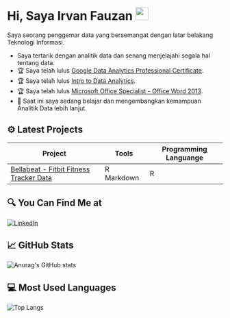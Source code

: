 #  Hi, Saya Irvan Fauzan <img src="https://github.com/TheDudeThatCode/TheDudeThatCode/blob/master/Assets/Hi.gif" width="30px">

Saya seorang penggemar data yang bersemangat dengan latar belakang Teknologi Informasi.

- Saya tertarik dengan analitik data dan senang menjelajahi segala hal tentang data.
- :trophy: Saya telah lulus <a href="https://www.coursera.org/account/accomplishments/professional-cert/WYNAP97JEWVQ" target="_blank">Google Data Analytics Professional Certificate</a>.
- :trophy: Saya telah lulus <a href="https://certificates.revou.co/irvan-syarif-certificate-completion-damc22.pdf" target="_blank">Intro to Data Analytics</a>.
- :trophy: Saya telah lulus <a href="https://usmacid-my.sharepoint.com/:b:/g/personal/g211180059_student_usm_ac_id/EXdqQTQhIqRCvLTyk6OYCBEBopWFqpXxC5zaNPQ4UKdlWg?e=lfCize" target="_blank">Microsoft Office Specialist - Office Word 2013</a>.
- :book: Saat ini saya sedang belajar dan mengembangkan kemampuan Analitik Data lebih lanjut.

## ⚙ Latest Projects
| **Project**                         | **Tools** | **Programming Languange** |
|-------------------------------------|-----------|---------------------------|
| <a href="https://vanfauzan.github.io/DataAnalytics/" target="_blank">Bellabeat - Fitbit Fitness Tracker Data</a>            | R Markdown      | R |

## 🔍 You Can Find Me at
<p>
  <a href="https://www.linkedin.com/in/irvan-fauzan-syarif-9b2438253/" target="_blank"><img alt="LinkedIn" src="https://img.shields.io/badge/linkedin-%230077B5.svg?&style=for-the-badge&logo=linkedin&logoColor=white" /></a>  
</p>

## :chart_with_upwards_trend: GitHub Stats
![Anurag's GitHub stats](https://github-readme-stats.vercel.app/api?username=vanfauzan&show_icons=true&theme=radical)

## :computer: Most Used Languages
![Top Langs](https://github-readme-stats.vercel.app/api/top-langs/?username=vanfauzan&theme=radical)
